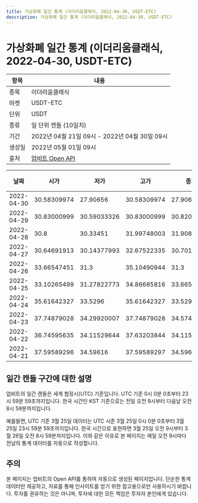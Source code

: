 ```yaml
---
title: 가상화폐 일간 통계 (이더리움클래식, 2022-04-30, USDT-ETC)
description: 가상화폐 일간 통계 (이더리움클래식, 2022-04-30, USDT-ETC)
---
```



가상화폐 일간 통계 (이더리움클래식, 2022-04-30, USDT-ETC)
===

|항목|내용|
|--|--|
|종목|이더리움클래식|
|마켓|USDT-ETC|
|단위|USDT|
|종류|일 단위 캔들 (10일치)|
|기간|2022년 04월 21일 09시 - 2022년 04월 30일 09시|
|생성일|2022년 05월 01일 09시|
|출처|[업비트 Open API](https://docs.upbit.com)|


|날짜|시가|저가|고가|종가|비고|
|--|--|--|--|--|--|
|2022-04-30|30.58309974|27.90656|30.58309974|27.90656|    |
|2022-04-29|30.83000999|30.59033326|30.83000999|30.82010001|    |
|2022-04-28|30.8|30.33451|31.99748003|31.90895814|    |
|2022-04-27|30.64691913|30.14377993|32.67522335|30.70118001|    |
|2022-04-26|33.66547451|31.3|35.10490944|31.3|    |
|2022-04-25|33.10265499|31.27822773|34.86685816|33.66547451|    |
|2022-04-24|35.61642327|33.5296|35.61642327|33.5296|    |
|2022-04-23|37.74879028|34.29920007|37.74879028|34.57485205|    |
|2022-04-22|36.74595635|34.11529644|37.63203844|34.11529644|    |
|2022-04-21|37.59589296|34.59616|37.59589297|34.59616|    |


일간 캔들 구간에 대한 설명
---


업비트의 일간 캔들은 세계 협정시(UTC) 기준입니다. 
UTC 기준 0시 0분 0초부터 23시 59분 59초까지입니다. 
한국 시간인 KST 기준으로는 전일 오전 9시부터 다음날 오전 8시 59분까지입니다. 


예를들면, UTC 기준 3월 25일 데이터는 UTC 시준 3월 25일 0시 0분 0초부터 3월 25일 23시 59분 59초까지입니다. 
한국 시간으로 표현하면 3월 25일 오전 9시부터 3월 26일 오전 8시 59분까지입니다. 
이와 같은 이유로 본 페이지는 매일 오전 9시마다 전날의 통계 데이터를 자동으로 작성합니다. 


주의
---


본 페이지는 업비트의 Open API를 통하여 자동으로 생성된 페이지입니다. 
단순한 통계 데이터만 제공하고, 자료를 통해 인사이트를 얻기 위한 참고용으로만 사용하시기 바랍니다. 
투자를 권유하는 것은 아니며, 투자에 대한 모든 책임은 투자자 본인에게 있습니다. 
